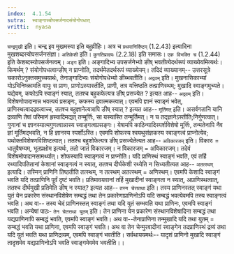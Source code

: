 ```yaml
---
index:  4.1.54
sutra:  स्वाङ्गाच्चोपसर्जनादसंयोगोपधात्
vritti:  nyasa
---
```


`चन्द्रमुखी` इति। चन्द्र इव मुखमस्या इति बहुव्रीहिः। अत्र च `प्रथमानिर्दिष्टम्` (1.2.43) इत्यादिना मुखशब्दस्योपसर्जनसंज्ञा। `अतिकेशी` इति। `कुगतिप्रादयः` (2.2.18) इति समासः। `एक विभक्ति च` (1.2.44) इति केशब्दस्योपसर्जनत्वम्।
`अङ्ग` इति। अङ्गादिभ्य उपसर्जनेभ्यो ङीष् भवतीत्येदर्थरूपं व्याख्येयमित्यर्थः। किमर्थम् ? संयोगोपधत्वान्ङीष् न प्राप्नोति, तदर्थमेतदर्थरूपं व्याख्येयम्। तदिदं व्याख्यानम्-- उत्तरसूत्रे चकारोऽनुक्तसमुच्चयार्थः, तेनाङ्गादिभ्यः संयोगोपधेभ्यो ङीब्भवतीति।
`अद्रवम्` इति। मुखनासिकाभ्यां योऽभिनिष्क्रामति वायुः स प्राणः, प्राणोऽस्यास्तीति, प्राणी, तत्र यत्तिष्ठति तत्प्राणिस्थम्; मुखादि स्वाङ्गमुच्यते। यद्येवम्, कफोऽपि स्वाङ्गं स्यात्, ततश्च बहुकफेत्यत्र ङीष् प्रसज्येत ? इत्यत आह-- `अद्रवम्` इति। विशेषणोपादानान्न भवत्ययं प्रसङ्गः, कफस्य द्रवात्मकत्वात्। एवमपि ज्ञानं स्वाङ्गं भवेत्, प्राणिस्थत्वादद्रवत्वाच्च, ततश्च बहुज्ञानेत्यत्रापि ङीष् स्यात् ? इत्यत आह-- `मूर्तिमत्` इति। असर्वगतानि यानि द्रव्याणि तेषां परिमाणं ह्रस्वादिमद्यत् तन्मूर्त्तिः, सा यस्यास्ति तन्मूर्तिमत्। न च तद्ज्ञानेऽस्तीति;निर्गुणत्वात्। गुणानां च ज्ञानस्यात्मगुणत्वान्नास्य स्वाङ्गत्वप्रसङ्गः। येषामपि काठिन्यादिस्पर्शविशेषो मूर्त्तिः, तन्मतेनापि नैव ज्ञां मूर्तिमद्भवति, न हि ज्ञानस्य स्पर्शोऽस्ति। एवमपि शोफस्य श्वयथुसंज्ञकस्य स्वाङ्गत्वं प्राप्नोत्येव; यथोक्तविशेषणविशिष्टत्वात्। ततश्च बहुशोफेत्यत्र ङीष् प्रसज्येतेत्यत आह-- `अविकारजम्` इति। विकारः = धातुवैषम्यम्, भूतप्रक्षोम इत्यर्थः, ततो जातं विकारजम्। न विकारजम् = अविकारजम्। तदेवं विशेषमोपादानसामर्थ्यात्। शोफस्यापि स्वाङ्गत्वं न प्राप्नोति। यदि प्राणिस्थं स्वाङ्गं भवति, एवं तर्हि रथ्यादिपतितानां केशानां स्वाङ्गत्वं न स्यात्, ततश्च दीर्घकेशी रथ्येति न सिध्यतीत्यत आह-- `अतत्स्थम्` इत्यादि। तस्मिन् प्राणिनि तिष्ठतीति तत्स्थम्, न तत्स्थम् अतत्स्थम् = अणिस्थम्। एवमपि केशादि स्वाङ्गं भवति यदि तत्प्राणिनि पूर्वं दृष्टं भवति। प्रतिमावयवानां तर्हि मुखादीनां स्वाङ्गता न स्यात्, अप्राणिस्थत्वात्, ततश्च दीर्घमुखी प्रतिमेति ङीष् न स्यात्? इत्यत आह-- `तस्य चेत्ततथा` इति। तस्य प्राणिनस्तत् स्वाङ्गं यथा युतं येन प्रकारेण संस्थानविशेषेण सम्बद्धं तथा तेन प्रकारेणाप्राणिनोऽपि यदि सम्बद्धं भवत्येवमपि तस्य स्वाङ्गत्वं भवति। अथ वा-- तस्य चेदं प्राणिनस्तत् स्वाङ्गं तथा यदि युतं सम्भवति यथा प्राणिनः, एवमपि स्वाङ्गं भवति।
अन्येषां पाठः- `तेन चेतत्तथा युतम्` इति। तेन प्राणिना येन प्रकारेण संस्थानविशेषादिना सम्बद्धं तथा यद्यप्राणिनापि सम्बद्धं भवति, एवमपि स्वाङ्गं भवति। अथ वा--तेनाप्राणिना तन्मुखादि यदि तथा युतम् = सम्बद्धं भवति यथा प्राणिना, एवमपि स्वाङ्गं भवति। अथ वा तेन चेन्मुरवादीनां स्वाङ्गेन तदप्राणिस्थं द्रव्यं तथा यदि युतं भवति यथा प्राणिद्रव्यम्, एवमपि स्वाङ्गं भवतीति। सर्वथाययमर्थः-- यादृशं प्राणिनो मुखादि स्वाङ्गं तादृशमेव यद्यप्राणिनोऽपि भवति स्वाङ्गमेवमेव भवतीति।।

